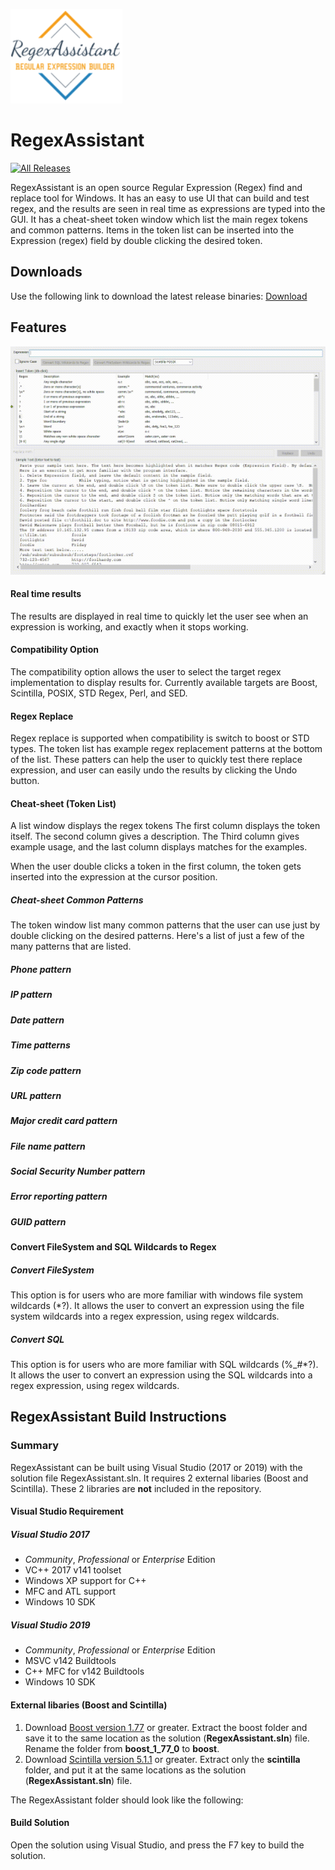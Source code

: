 [![logo](Docs/Logos/RegexAssitant_Logo.png)](https://github.com/David-Maisonave/RegexAssistant)

# RegexAssistant
[![All Releases](https://img.shields.io/github/downloads/David-Maisonave/RegexAssistant/total.svg)](https://github.com/David-Maisonave/RegexAssistant/releases/latest)

RegexAssistant is an open source Regular Expression (Regex) find and replace tool for Windows. 
It has an easy to use UI that can build and test regex, and the results are seen in real time as expressions are typed into the GUI.
It has a cheat-sheet token window which list the main regex tokens and common patterns. Items in the token list can be inserted into the Expression (regex) field by double clicking the desired token.

## Downloads
Use the following link to download the latest release binaries: [Download](https://github.com/David-Maisonave/RegexAssistant/releases/latest)
## Features
[![Screenshot1](Docs/ProjectImages/RegexAssistantInAction.png)](https://github.com/David-Maisonave/RegexAssistant)
#### Real time results
The results are displayed in real time to quickly let the user see when an expression is working, and exactly when it stops working.
#### Compatibility Option
The compatibility option allows the user to select the target regex implementation to display results for.
Currently available targets are Boost, Scintilla, POSIX, STD Regex, Perl, and SED.
#### Regex Replace
Regex replace is supported when compatibility is switch to boost or STD types. The token list has example regex replacement patterns at the bottom of the list.
These patters can help the user to quickly test there replace expression, and user can easily undo the results by clicking the Undo button.
#### Cheat-sheet (Token List)
A list window displays the regex tokens
The first column displays the token itself.  The second column gives a description.
The Third column gives example usage, and the last column displays matches for the examples.

When the user double clicks a token in the first column, the token gets inserted into the expression at the cursor position.

##### Cheat-sheet Common Patterns
The token window list many common patterns that the user can use just by double clicking on the desired patterns.
Here's a list of just a few of the many patterns that are listed.
##### Phone pattern
##### IP pattern
##### Date pattern
##### Time patterns
##### Zip code pattern
##### URL pattern
##### Major credit card pattern
##### File name pattern
##### Social Security Number pattern
##### Error reporting pattern
##### GUID pattern

#### Convert FileSystem and SQL Wildcards to Regex
##### Convert FileSystem
This option is for users who are more familiar with windows file system wildcards (*?).
It allows the user to convert an expression using the file system wildcards into a regex expression, using regex wildcards.
##### Convert SQL
This option is for users who are more familiar with SQL wildcards (%_#*?).
It allows the user to convert an expression using the SQL wildcards into a regex expression, using regex wildcards.



## RegexAssistant Build Instructions
### Summary
RegexAssistant can be built using Visual Studio (2017 or 2019) with the solution file RegexAssistant.sln.
It requires 2 external libaries (Boost and Scintilla). These 2 libraries are **not** included in the repository.

#### Visual Studio Requirement
##### Visual Studio 2017
 * *Community*, *Professional* or *Enterprise* Edition
 * VC++ 2017 v141 toolset
 * Windows XP support for C++
 * MFC and ATL support
 * Windows 10 SDK
##### Visual Studio 2019
 * *Community*, *Professional* or *Enterprise* Edition
 * MSVC v142 Buildtools
 * C++ MFC for v142 Buildtools
 * Windows 10 SDK

#### External libaries (Boost and Scintilla)
1. Download [Boost version 1.77](https://www.boost.org/users/download/) or greater. Extract the boost folder and save it to the same location as the solution (**RegexAssistant.sln**) file. Rename the folder from **boost_1_77_0** to **boost**.
2. Download [Scintilla version 5.1.1](https://www.scintilla.org/scite511.zip) or greater. Extract only the **scintilla** folder, and put it at the same locations as the solution (**RegexAssistant.sln**) file.

The RegexAssistant folder should look like the following:

#### Build Solution
Open the solution using Visual Studio, and press the F7 key to build the solution.




